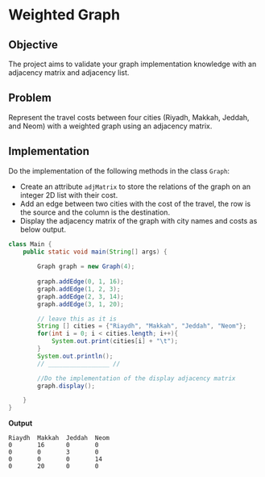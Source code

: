 # Weighted Graph

## Objective
The project aims to validate your graph implementation knowledge with an adjacency matrix and adjacency list.

## Problem 
Represent the travel costs between four cities (Riyadh, Makkah, Jeddah, and Neom) with a weighted graph using an adjacency matrix.

## Implementation 
Do the implementation of the following methods in the class `Graph`:
- Create an attribute `adjMatrix` to store the relations of the graph on an integer 2D list with their cost.
- Add an edge between two cities with the cost of the travel, the row is the source and the column is the destination.
- Display the adjacency matrix of the graph with city names and costs as below output.

```java
class Main {
    public static void main(String[] args) {
        
        Graph graph = new Graph(4);
        
        graph.addEdge(0, 1, 16);
        graph.addEdge(1, 2, 3);
        graph.addEdge(2, 3, 14);
        graph.addEdge(3, 1, 20);

        // leave this as it is
        String [] cities = {"Riaydh", "Makkah", "Jeddah", "Neom"};
        for(int i = 0; i < cities.length; i++){
            System.out.print(cities[i] + "\t");
        }
        System.out.println();
        // _________________ //

        //Do the implementation of the display adjacency matrix
        graph.display();

    }
}
```

**Output**
```
Riaydh  Makkah  Jeddah  Neom
0       16      0       0
0       0       3       0
0       0       0       14
0       20      0       0
```

